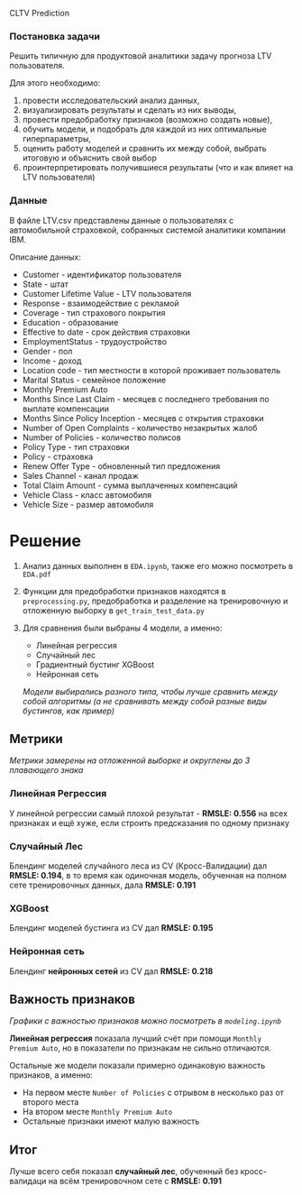 CLTV Prediction

### Постановка задачи
Решить типичную для продуктовой аналитики задачу прогноза LTV пользователя. 

Для этого необходимо:
1) провести исследовательский анализ данных,
2) визуализировать результаты и сделать из них выводы, 
3) провести предобработку признаков (возможно создать новые),
4) обучить модели, и подобрать для каждой из них оптимальные гиперпараметры,
5) оценить работу моделей и сравнить их между собой, выбрать итоговую и объяснить свой выбор
6) проинтерпретировать получившиеся результаты (что и как влияет на LTV пользователя)

### Данные
В файле LTV.csv представлены данные о пользователях с автомобильной страховкой, собранных системой аналитики компании IBM.

Описание данных:
* Customer - идентификатор пользователя
* State - штат
* Customer Lifetime Value - LTV пользователя
* Response - взаимодействие с рекламой
* Coverage - тип страхового покрытия
* Education - образование
* Effective to date - срок действия страховки
* EmploymentStatus - трудоустройство
* Gender - пол
* Income - доход
* Location code - тип местности в которой проживает пользователь
* Marital Status - семейное положение
* Monthly Premium Auto 
* Months Since Last Claim - месяцев с последнего требования по выплате компенсации
* Months Since Policy Inception - месяцев с открытия страховки
* Number of Open Complaints - количество незакрытых жалоб
* Number of Policies - количество полисов
* Policy Type - тип страховки
* Policy - страховка
* Renew Offer Type - обновленный тип предложения
* Sales Channel - канал продаж
* Total Claim Amount - сумма выплаченных компенсаций
* Vehicle Class - класс автомобиля
* Vehicle Size - размер автомобиля

# Решение
1) Анализ данных выполнен в `EDA.ipynb`, также его можно посмотреть в `EDA.pdf`
2) Функции для предобработки признаков находятся в `preprocessing.py`, 
   предобработка и разделение на тренировочную и отложенную выборку в `get_train_test_data.py`
3) Для сравнения были выбраны 4 модели, а именно:
    * Линейная регрессия
    * Случайный лес
    * Градиентный бустинг XGBoost
    * Нейронная сеть

    *Модели выбирались разного типа, чтобы лучше сравнить между собой алгоритмы (а не сравнивать между собой разные виды бустингов, как пример)*

## Метрики
*Метрики замерены на отложенной выборке и округлены до 3 плавающего знака*

### Линейная Регрессия
У линейной регрессии самый плохой результат - **RMSLE: 0.556** на всех признаках и ещё хуже, если строить предсказания по одному признаку

### Случайный Лес
Блендинг моделей случайного леса из CV (Кросс-Валидации) дал **RMSLE: 0.194**, в то время как одиночная модель, обученная на полном сете тренировочных данных, дала **RMSLE: 0.191**

### XGBoost
Блендинг моделей бустинга из CV дал **RMSLE: 0.195**

### Нейронная сеть
Блендинг **нейронных сетей** из CV дал **RMSLE: 0.218**

## Важность признаков
*Графики с важностью признаков можно посмотреть в `modeling.ipynb`*

**Линейная регрессия** показала лучший счёт при помощи `Monthly Premium Auto`, но в показатели по признакам не сильно отличаются.

Остальные же модели показали примерно одинаковую важность признаков, а именно:
* На первом месте `Number of Policies` с отрывом в несколько раз от второго места
* На втором месте `Monthly Premium Auto`
* Остальные признаки имеют малую важность

## Итог
Лучше всего себя показал **случайный лес**, обученный без кросс-валидаци на всём тренировочном сете с **RMSLE: 0.191**

